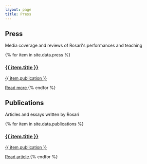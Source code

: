 ```yaml
---
layout: page
title: Press
---
```


<!-- Press Section -->
<section class="mb-16">
  <h2 class="text-3xl font-quicksand font-bold text-center mb-8">Press</h2>
  <p class="text-center text-gray-600 mb-8 max-w-2xl mx-auto">Media coverage and reviews of Rosari's performances and teaching</p>
  <div class="grid md:grid-cols-2 lg:grid-cols-3 gap-6">
    {% for item in site.data.press %}
      <a href="{{ item.url }}" 
         target="_blank" 
         rel="noopener noreferrer"
         class="block p-6 bg-white rounded-lg shadow-md hover:shadow-xl transform hover:-translate-y-1 transition duration-200">
        <h3 class="font-semibold text-lg mb-2">{{ item.title }}</h3>
        <p class="text-gray-600 text-sm">{{ item.publication }}</p>
        <span class="inline-block mt-3 text-rose text-sm font-medium">
          Read more <i class="fas fa-external-link-alt ml-1"></i>
        </span>
      </a>
    {% endfor %}
  </div>
</section>

<!-- Publications Section -->
<section>
  <h2 class="text-3xl font-quicksand font-bold text-center mb-8">Publications</h2>
  <p class="text-center text-gray-600 mb-8 max-w-2xl mx-auto">Articles and essays written by Rosari</p>
  <div class="grid md:grid-cols-2 lg:grid-cols-3 gap-6">
    {% for item in site.data.publications %}
      <a href="{{ item.url }}" 
         target="_blank" 
         rel="noopener noreferrer"
         class="block p-6 bg-white rounded-lg shadow-md hover:shadow-xl transform hover:-translate-y-1 transition duration-200">
        <h3 class="font-semibold text-lg mb-2">{{ item.title }}</h3>
        <p class="text-gray-600 text-sm">{{ item.publication }}</p>
        <span class="inline-block mt-3 text-rose text-sm font-medium">
          Read article <i class="fas fa-external-link-alt ml-1"></i>
        </span>
      </a>
    {% endfor %}
  </div>
</section>